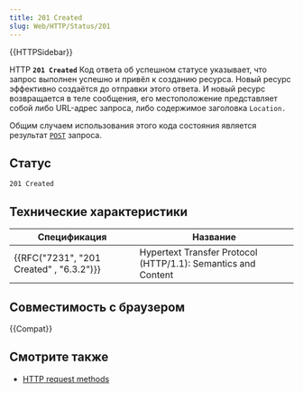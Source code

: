 ```yaml
---
title: 201 Created
slug: Web/HTTP/Status/201
---
```


{{HTTPSidebar}}

HTTP **`201 Created`** Код ответа об успешном статусе указывает, что запрос выполнен успешно и привёл к созданию ресурса. Новый ресурс эффективно создаётся до отправки этого ответа. И новый ресурс возвращается в теле сообщения, его местоположение представляет собой либо URL-адрес запроса, либо содержимое заголовка `Location.`

Общим случаем использования этого кода состояния является результат [`POST`](/ru/docs/Web/HTTP/Methods/POST) запроса.

## Статус

```
201 Created
```

## Технические характеристики

| Спецификация                             | Название                                                      |
| ---------------------------------------- | ------------------------------------------------------------- |
| {{RFC("7231", "201 Created" , "6.3.2")}} | Hypertext Transfer Protocol (HTTP/1.1): Semantics and Content |

## Совместимость с браузером

{{Compat}}

## Смотрите также

- [HTTP request methods](/ru/docs/Web/HTTP/Methods)
